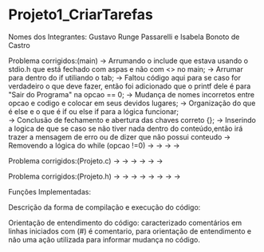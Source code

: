 # Projeto1_CriarTarefas

Nomes dos Integrantes:
Gustavo Runge Passarelli e Isabela Bonoto de Castro


Problema corrigidos:(main)
->  Arrumando o include que estava usando o stdio.h que está fechado com aspas e não com <> no main;
->  Arrumar para dentro do if utiliando o tab;
->  Faltou código aqui para se caso for verdadeiro o que deve fazer, então foi adicionado que o printf dele é para "Sair do Programa" na opcao == 0;
->  Mudança de nomes incorretos entre opcao e codigo e colocar em seus devidos lugares; 
->  Organização do que é else e o que é if ou else if para a lógica funcionar;  
->  Conclusão de fechamento e abertura das chaves correto {};
->  Inserindo a logica de que se caso se não tiver nada dentro do conteúdo,então irá trazer a mensagem de erro ou de dizer que não possui conteudo
->  Removendo a lógica do while (opcao !=0)
->
->
->
->


Problema corrigidos:(Projeto.c)
->
->
->
->
->
->


Problema corrigidos:(Projeto.h)
->
->
->
->
->
->
->
->



Funções Implementadas:






Descrição da forma de compilação e execução do código:





Orientação de entendimento do código: 
caracterizado comentários em linhas iniciados com (#) é comentario,
para orientação de entendimento e não uma ação utilizada para informar mudança no código.